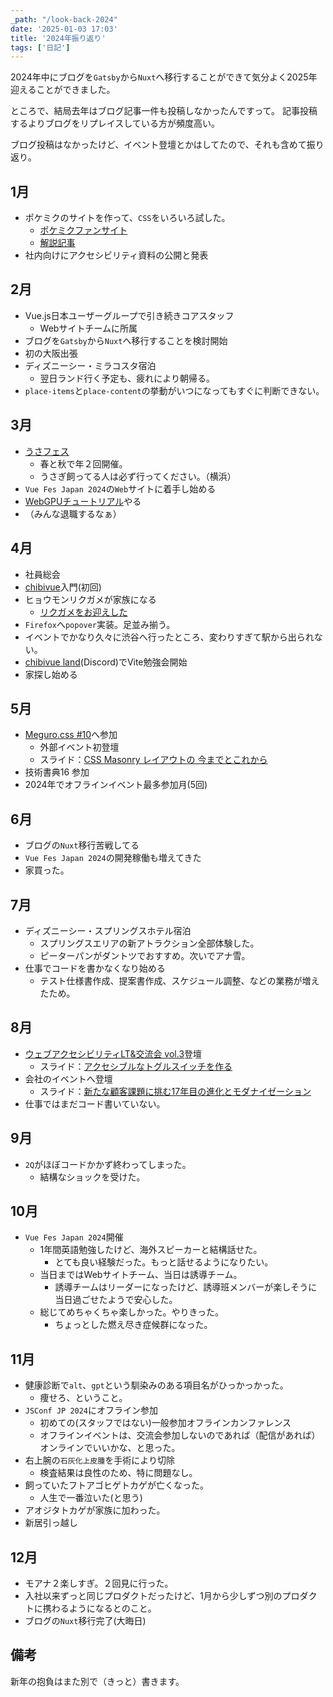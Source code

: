 ```yaml
---
_path: "/look-back-2024"
date: '2025-01-03 17:03'
title: '2024年振り返り'
tags: ['日記']
---
```

2024年中にブログを`Gatsby`から`Nuxt`へ移行することができて気分よく2025年迎えることができました。

ところで、結局去年はブログ記事一件も投稿しなかったんですって。
記事投稿するよりブログをリプレイスしている方が頻度高い。

ブログ投稿はなかったけど、イベント登壇とかはしてたので、それも含めて振り返り。

## 1月
- ポケミクのサイトを作って、`CSS`をいろいろ試した。
  - [ポケミクファンサイト](https://pokemiku-fun-site.pages.dev/)
  - [解説記事](https://totolog34.com/css2023/)
- 社内向けにアクセシビリティ資料の公開と発表

## 2月
- Vue.js日本ユーザーグループで引き続きコアスタッフ
  - Webサイトチームに所属
- ブログを`Gatsby`から`Nuxt`へ移行することを検討開始
- 初の大阪出張
- ディズニーシー・ミラコスタ宿泊
  - 翌日ランド行く予定も、疲れにより朝帰る。
- `place-items`と`place-content`の挙動がいつになってもすぐに判断できない。

## 3月
- [うさフェス](https://usafesta.rabbittail.com/2024spring/)
  - 春と秋で年２回開催。
  - うさぎ飼ってる人は必ず行ってください。（横浜）
- `Vue Fes Japan 2024`の`Web`サイトに着手し始める
- [WebGPUチュートリアル](https://codelabs.developers.google.com/your-first-webgpu-app?hl=ja)やる
- （みんな退職するなぁ）

## 4月
- 社員総会
- [chibivue](https://book.chibivue.land/)入門(初回)
- ヒョウモンリクガメが家族になる
  - [リクガメをお迎えした](https://sizu.me/totocalcio/posts/w1ik5f7r8zum)
- `Firefox`へ`popover`実装。足並み揃う。
- イベントでかなり久々に渋谷へ行ったところ、変わりすぎて駅から出られない。
- [chibivue land](https://github.com/chibivue-land)(Discord)でVite勉強会開始
- 家探し始める

## 5月
- [Meguro.css #10](https://megurocss.connpass.com/event/316265/)へ参加
  - 外部イベント初登壇
  - スライド：[CSS Masonry レイアウトの 今までとこれから](https://speakerdeck.com/totocalcio/masonry-reiautono-jin-madetokorekara)
- 技術書典16 参加
- 2024年でオフラインイベント最多参加月(5回)

## 6月
- ブログの`Nuxt`移行苦戦してる
- `Vue Fes Japan 2024`の開発稼働も増えてきた
- 家買った。

## 7月
- ディズニーシー・スプリングスホテル宿泊
  - スプリングスエリアの新アトラクション全部体験した。
  - ピーターパンがダントツでおすすめ。次いでアナ雪。
- 仕事でコードを書かなくなり始める
  - テスト仕様書作成、提案書作成、スケジュール調整、などの業務が増えたため。

## 8月
- [ウェブアクセシビリティLT&交流会 vol.3](https://a11y-discord.connpass.com/event/326526/)登壇
  - スライド：[アクセシブルなトグルスイッチを作る](https://totocalcio-slidev.netlify.app/1)
- 会社のイベントへ登壇
  - スライド：[新たな顧客課題に挑む17年目の進化とモダナイゼーション](https://speakerdeck.com/rakus_dev/rakustechcon2024-haihaimail)
- 仕事ではまだコード書いていない。

## 9月
- `2Q`がほぼコードかかず終わってしまった。
  - 結構なショックを受けた。

## 10月
- `Vue Fes Japan 2024`開催
  - 1年間英語勉強したけど、海外スピーカーと結構話せた。
    - とても良い経験だった。もっと話せるようになりたい。
  - 当日まではWebサイトチーム、当日は誘導チーム。
    - 誘導チームはリーダーになったけど、誘導班メンバーが楽しそうに当日過ごせたようで安心した。
  - 総じてめちゃくちゃ楽しかった。やりきった。
    - ちょっとした燃え尽き症候群になった。

## 11月
- 健康診断で`alt`、`gpt`という馴染みのある項目名がひっかっかった。
  - 痩せろ、ということ。
- `JSConf JP 2024`にオフライン参加
  - 初めての(スタッフではない)一般参加オフラインカンファレンス
  - オフラインイベントは、交流会参加しないのであれば（配信があれば）オンラインでいいかな、と思った。
- 右上腕の`石灰化上皮腫`を手術により切除
  - 検査結果は良性のため、特に問題なし。
- 飼っていたフトアゴヒゲトカゲが亡くなった。
  - 人生で一番泣いた(と思う)
- アオジタトカゲが家族に加わった。
- 新居引っ越し

## 12月
- モアナ２楽しすぎ。２回見に行った。
- 入社以来ずっと同じプロダクトだったけど、1月から少しずつ別のプロダクトに携わるようになるとのこと。
- ブログの`Nuxt`移行完了(大晦日)

## 備考
新年の抱負はまた別で（きっと）書きます。
